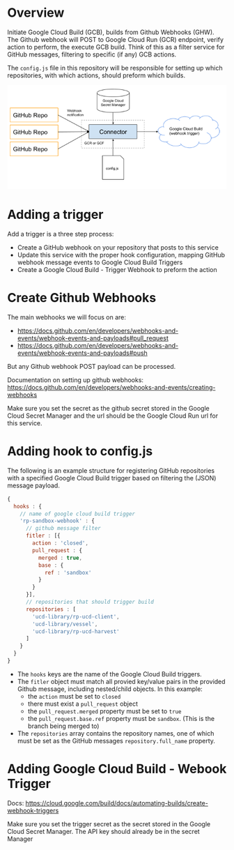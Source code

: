 # Overview

Initiate Google Cloud Build (GCB), builds from Github Webhooks (GHW).  The Github webhook will POST to Google Cloud Run (GCR) endpoint, verify action to perform, the execute GCB build.  Think of this as a filter service for GitHub messages, filtering to specific (if any) GCB actions.

The `config.js` file in this repository will be responsible for setting up which repositories, with which actions, should preform which builds.

![Overview Diagram](./docs/gh-webhook-gcb-connector.png)


# Adding a trigger

Add a trigger is a three step process:
 - Create a GitHub webhook on your repository that posts to this service
 - Update this service with the proper hook configuration, mapping GitHub webhook message events to Google Cloud Build Triggers
 - Create a Google Cloud Build - Trigger Webhook to preform the action

# Create Github Webhooks

The main webhooks we will focus on are:
  - https://docs.github.com/en/developers/webhooks-and-events/webhook-events-and-payloads#pull_request
  - https://docs.github.com/en/developers/webhooks-and-events/webhook-events-and-payloads#push

But any Github webhook POST payload can be processed.

Documentation on setting up github webhooks:
https://docs.github.com/en/developers/webhooks-and-events/creating-webhooks

Make sure you set the secret as the github secret stored in the Google Cloud Secret Manager and the url should be the Google Cloud Run url for this service.

# Adding hook to config.js

The following is an example structure for registering GitHub repositories with a
specified Google Cloud Build trigger based on filtering the (JSON) message payload.

```javascript
{
  hooks : {
    // name of google cloud build trigger
    'rp-sandbox-webhook' : {
      // github message filter
      fitler : [{
        action : 'closed',
        pull_request : {
          merged : true,
          base : {
            ref : 'sandbox'
          }
        }
      }],
      // repositories that should trigger build
      repositories : [
        'ucd-library/rp-ucd-client',
        'ucd-library/vessel',
        'ucd-library/rp-ucd-harvest'
      ]
    }
  }
}
```

 - The `hooks` keys are the name of the Google Cloud Build triggers.
 - The `fitler` object must match all provied key/value pairs in the provided Github message, including nested/child objects. In this example: 
   - the `action` must be set to `closed`
   - there must exist a `pull_request` object
   - the `pull_request.merged` property must be set to `true`
   - the `pull_request.base.ref` property must be `sandbox`.  (This is the branch being merged to)
 - The `repositories` array contains the repository names, one of which must be set as the GitHub messages `repository.full_name` property. 

 # Adding Google Cloud Build - Webook Trigger

Docs: https://cloud.google.com/build/docs/automating-builds/create-webhook-triggers

Make sure you set the trigger secret as the secret stored in the Google Cloud Secret Manager.  The API key should already be in the secret Manager

